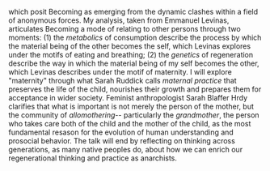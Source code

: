 which posit Becoming as emerging from the dynamic clashes within a field of anonymous forces. My analysis, taken from Emmanuel Levinas, articulates Becoming a mode of relating to other persons through two moments: (1) the *metabolics* of consumption describe the process by which the material being of the other becomes the self, which Levinas explores under the motifs of eating and breathing; (2) the *genetics* of regeneration describe the way in which the material being of my self becomes the other, which Levinas describes under the motif of maternity.  I will explore "maternity" through what Sarah Ruddick calls *maternal practice* that preserves the life of the child, nourishes their growth and prepares them for acceptance in wider society.  Feminist anthropologist Sarah Blaffer Hrdy clarifies that what is important is not merely the person of the mother, but the community of *allomothering*-- particularly the *grandmother*, the person who takes care both of the child and the mother of the child, as the most fundamental resason for the evolution of human understanding and prosocial behavior.  The talk will end by reflecting on thinking across generations, as many native peoples do, about how we can enrich our regenerational thinking and practice as anarchists.